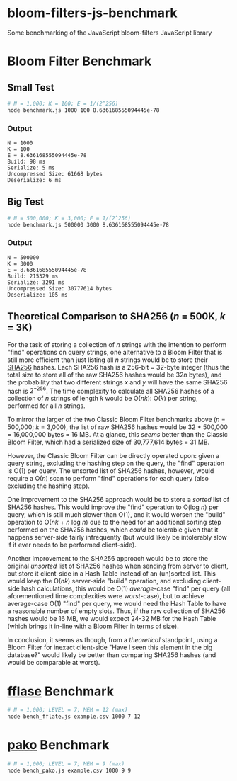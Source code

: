 # bloom-filters-js-benchmark
Some benchmarking of the JavaScript bloom-filters JavaScript library

# Bloom Filter Benchmark

## Small Test

```bash
# N = 1,000; K = 100; E = 1/(2^256)
node benchmark.js 1000 100 8.636168555094445e-78
```

### Output

```
N = 1000
K = 100
E = 8.636168555094445e-78
Build: 98 ms
Serialize: 5 ms
Uncompressed Size: 61668 bytes
Deserialize: 6 ms
```

## Big Test

```bash
# N = 500,000; K = 3,000; E = 1/(2^256)
node benchmark.js 500000 3000 8.636168555094445e-78
```

### Output

```
N = 500000
K = 3000
E = 8.636168555094445e-78
Build: 215329 ms
Serialize: 3291 ms
Uncompressed Size: 30777614 bytes
Deserialize: 105 ms
```

## Theoretical Comparison to SHA256 (*n* = 500K, *k* = 3K)

For the task of storing a collection of *n* strings with the intention to perform "find" operations on query strings, one alternative to a Bloom Filter that is still more efficient than just listing all *n* strings would be to store their [SHA256](https://en.wikipedia.org/wiki/SHA-2) hashes. Each SHA256 hash is a 256-bit = 32-byte integer (thus the total size to store all of the raw SHA256 hashes would be 32*n* bytes), and the probability that two different strings *x* and *y* will have the same SHA256 hash is $2^{-256}$. The time complexity to calculate all SHA256 hashes of a collection of *n* strings of length *k* would be O(*nk*): O(*k*) per string, performed for all *n* strings.

To mirror the larger of the two Classic Bloom Filter benchmarks above (*n* = 500,000; *k* = 3,000), the list of raw SHA256 hashes would be 32 * 500,000 = 16,000,000 bytes = 16 MB. At a glance, this *seems* better than the Classic Bloom Filter, which had a serialized size of 30,777,614 bytes = 31 MB.

However, the Classic Bloom Filter can be directly operated upon: given a query string, excluding the hashing step on the query, the "find" operation is O(1) per query. The unsorted list of SHA256 hashes, however, would require a O(*n*) scan to perform "find" operations for each query (also excluding the hashing step).

One improvement to the SHA256 approach would be to store a *sorted* list of SHA256 hashes. This would improve the "find" operation to O(log *n*) per query, which is still much slower than O(1), and it would worsen the "build" operation to O(*nk* + *n* log *n*) due to the need for an additional sorting step performed on the SHA256 hashes, which *could* be tolerable given that it happens server-side fairly infrequently (but would likely be intolerably slow if it ever needs to be performed client-side).

Another improvement to the SHA256 approach would be to store the original *unsorted* list of SHA256 hashes when sending from server to client, but store it client-side in a Hash Table instead of an (un)sorted list. This would keep the O(*nk*) server-side "build" operation, and excluding client-side hash calculations, this would be O(1) *average*-case "find" per query (all aforementioned time complexities were *worst*-case), but to achieve average-case O(1) "find" per query, we would need the Hash Table to have a reasonable number of empty slots. Thus, if the raw collection of SHA256 hashes would be 16 MB, we would expect 24-32 MB for the Hash Table (which brings it in-line with a Bloom Filter in terms of size).

In conclusion, it seems as though, from a *theoretical* standpoint, using a Bloom Filter for inexact client-side "Have I seen this element in the big database?" would likely be better than comparing SHA256 hashes (and would be comparable at worst).

# [fflase](https://101arrowz.github.io/fflate/) Benchmark

```bash
# N = 1,000; LEVEL = 7; MEM = 12 (max)
node bench_fflate.js example.csv 1000 7 12
```

# [pako](https://nodeca.github.io/pako/) Benchmark

```bash
# N = 1,000; LEVEL = 7; MEM = 9 (max)
node bench_pako.js example.csv 1000 9 9
```
